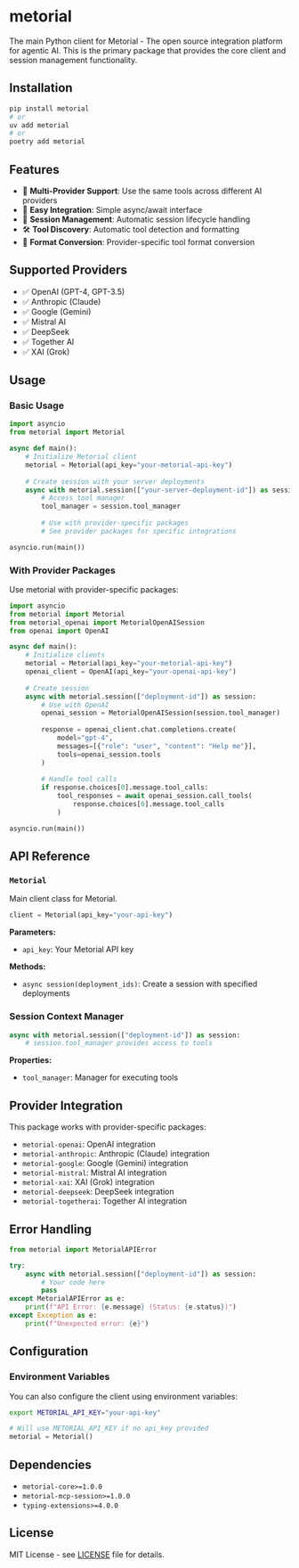 # metorial

The main Python client for Metorial - The open source integration platform for agentic AI. This is the primary package that provides the core client and session management functionality.

## Installation

```bash
pip install metorial
# or
uv add metorial
# or
poetry add metorial
```

## Features

- 🔧 **Multi-Provider Support**: Use the same tools across different AI providers
- 🚀 **Easy Integration**: Simple async/await interface
- 📡 **Session Management**: Automatic session lifecycle handling
- 🛠️ **Tool Discovery**: Automatic tool detection and formatting
- 🔄 **Format Conversion**: Provider-specific tool format conversion

## Supported Providers

- ✅ OpenAI (GPT-4, GPT-3.5)
- ✅ Anthropic (Claude)
- ✅ Google (Gemini)
- ✅ Mistral AI
- ✅ DeepSeek
- ✅ Together AI
- ✅ XAI (Grok)

## Usage

### Basic Usage

```python
import asyncio
from metorial import Metorial

async def main():
    # Initialize Metorial client
    metorial = Metorial(api_key="your-metorial-api-key")
    
    # Create session with your server deployments
    async with metorial.session(["your-server-deployment-id"]) as session:
        # Access tool manager
        tool_manager = session.tool_manager
        
        # Use with provider-specific packages
        # See provider packages for specific integrations

asyncio.run(main())
```

### With Provider Packages

Use metorial with provider-specific packages:

```python
import asyncio
from metorial import Metorial
from metorial_openai import MetorialOpenAISession
from openai import OpenAI

async def main():
    # Initialize clients
    metorial = Metorial(api_key="your-metorial-api-key")
    openai_client = OpenAI(api_key="your-openai-api-key")
    
    # Create session
    async with metorial.session(["deployment-id"]) as session:
        # Use with OpenAI
        openai_session = MetorialOpenAISession(session.tool_manager)
        
        response = openai_client.chat.completions.create(
            model="gpt-4",
            messages=[{"role": "user", "content": "Help me"}],
            tools=openai_session.tools
        )
        
        # Handle tool calls
        if response.choices[0].message.tool_calls:
            tool_responses = await openai_session.call_tools(
                response.choices[0].message.tool_calls
            )

asyncio.run(main())
```

## API Reference

### `Metorial`

Main client class for Metorial.

```python
client = Metorial(api_key="your-api-key")
```

**Parameters:**
- `api_key`: Your Metorial API key

**Methods:**
- `async session(deployment_ids)`: Create a session with specified deployments

### Session Context Manager

```python
async with metorial.session(["deployment-id"]) as session:
    # session.tool_manager provides access to tools
```

**Properties:**
- `tool_manager`: Manager for executing tools

## Provider Integration

This package works with provider-specific packages:

- `metorial-openai`: OpenAI integration
- `metorial-anthropic`: Anthropic (Claude) integration  
- `metorial-google`: Google (Gemini) integration
- `metorial-mistral`: Mistral AI integration
- `metorial-xai`: XAI (Grok) integration
- `metorial-deepseek`: DeepSeek integration
- `metorial-togetherai`: Together AI integration

## Error Handling

```python
from metorial import MetorialAPIError

try:
    async with metorial.session(["deployment-id"]) as session:
        # Your code here
        pass
except MetorialAPIError as e:
    print(f"API Error: {e.message} (Status: {e.status})")
except Exception as e:
    print(f"Unexpected error: {e}")
```

## Configuration

### Environment Variables

You can also configure the client using environment variables:

```bash
export METORIAL_API_KEY="your-api-key"
```

```python
# Will use METORIAL_API_KEY if no api_key provided
metorial = Metorial()
```

## Dependencies

- `metorial-core>=1.0.0`
- `metorial-mcp-session>=1.0.0`
- `typing-extensions>=4.0.0`

## License

MIT License - see [LICENSE](../../LICENSE) file for details.
